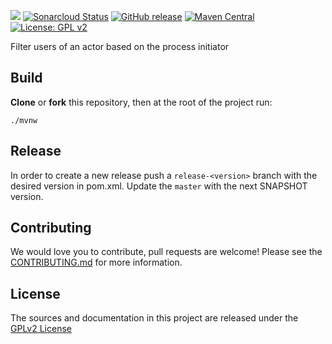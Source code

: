 ![](https://github.com/bonitasoft/bonita-actorfilter-initiator/workflows/Build/badge.svg)
[![Sonarcloud Status](https://sonarcloud.io/api/project_badges/measure?project=bonitasoft_bonita-actorfilter-initiator&metric=alert_status)](https://sonarcloud.io/dashboard?id=bonita-actorfilter-initiator)
[![GitHub release](https://img.shields.io/github/v/release/bonitasoft/bonita-actorfilter-initiator?color=blue&label=Release)](https://github.com/bonitasoft/bonita-actorfilter-initiator/releases)
[![Maven Central](https://img.shields.io/maven-central/v/org.bonitasoft.actorfilter/bonita-actorfilter-initiator?color=orange&label=Maven%20Central)](https://search.maven.org/artifact/org.bonitasoft.actorfilter/bonita-actorfilter-initiator)
[![License: GPL v2](https://img.shields.io/badge/License-GPL%20v2-yellow.svg)](https://www.gnu.org/licenses/old-licenses/gpl-2.0.en.html)

Filter users of an actor based on the process initiator

## Build

__Clone__ or __fork__ this repository, then at the root of the project run:

`./mvnw`

## Release

In order to create a new release push a `release-<version>` branch with the desired version in pom.xml.
Update the `master` with the next SNAPSHOT version.

## Contributing

We would love you to contribute, pull requests are welcome! Please see the [CONTRIBUTING.md](CONTRIBUTING.md) for more information.

## License

The sources and documentation in this project are released under the [GPLv2 License](LICENSE)